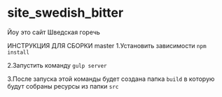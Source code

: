 # site_swedish_bitter
Йоу это сайт Шведская горечь

ИНСТРУКЦИЯ ДЛЯ СБОРКИ
master
1.Установить зависимости `npm install`

2.Запустить команду `gulp server`

3.После запуска этой команды будет создана папка `build` в которую будут собраны ресурсы из папки `src`

